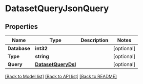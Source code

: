 # DatasetQueryJsonQuery

## Properties
Name | Type | Description | Notes
------------ | ------------- | ------------- | -------------
**Database** | **int32** |  | [optional] 
**Type** | **string** |  | [optional] 
**Query** | [**DatasetQueryDsl**](DatasetQueryDsl.md) |  | [optional] 

[[Back to Model list]](../README.md#documentation-for-models) [[Back to API list]](../README.md#documentation-for-api-endpoints) [[Back to README]](../README.md)


